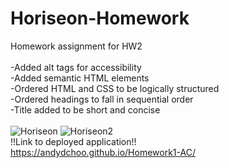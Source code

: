 # Horiseon-Homework
Homework assignment for HW2\
\
-Added alt tags for accessibility\
-Added semantic HTML elements\
-Ordered HTML and CSS to be logically structured\
-Ordered headings to fall in sequential order\
-Title added to be short and concise\
\
![Horiseon](https://user-images.githubusercontent.com/84701751/121459542-7bca1880-c979-11eb-9b73-6264e65b44ac.jpg)
![Horiseon2](https://user-images.githubusercontent.com/84701751/121459550-7f5d9f80-c979-11eb-9a0f-30d61028a643.jpg)
\
!!Link to deployed application!!\
https://andydchoo.github.io/Homework1-AC/
